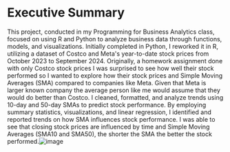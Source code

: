 # Executive Summary
This project, conducted in my Programming for Business Analytics class, focused on using R and Python to analyze business data through functions, models, and visualizations. Initially completed in Python, I reworked it in R, utilizing a dataset of Costco and Meta's year-to-date stock prices from October 2023 to September 2024. Originally, a homework assignment done with only Costco stock prices I was surprised to see how well their stock performed so I wanted to explore how their stock prices and Simple Moving Averages (SMA) compared to companies like Meta. Given that Meta is larger known company the average person like me would assume that they would do better than Costco. I cleaned, formatted, and analyze trends using 10-day and 50-day SMAs to predict stock performance. By employing summary statistics, visualizations, and linear regression, I identified and reported trends on how SMA influences stock performance. I was able to see that closing stock prices are influenced by time and Simple Moving Averages (SMA10 and SMA50), the shorter the SMA the better the stock performed.![image](https://github.com/user-attachments/assets/afcef16e-c2db-4799-bac0-cba8d81f31ee)
